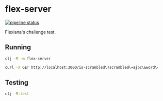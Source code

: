 # flex-server

[![pipeline status](https://gitlab.com/boechat107-challenges/flexiana/badges/master/pipeline.svg)](https://gitlab.com/boechat107-challenges/flexiana/-/commits/master)

Flexiana's challenge test.

## Running

``` bash
clj -M -m flex-server

curl -X GET http://localhost:3000/is-scrambled\?scrambled\=ajbc\&word\=abc
```

## Testing

``` bash
clj -M:test
```
